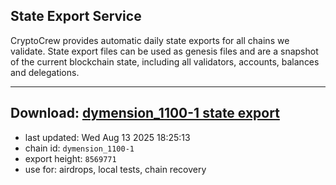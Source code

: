 ## State Export Service
CryptoCrew provides automatic daily state exports for all chains we validate. State export files can be used as genesis files and are a snapshot of the current blockchain state, including all validators, accounts, balances and delegations.

---
**Download: [dymension_1100-1 state export](https://dl-eu2.ccvalidators.com/SERVICE/dymension/dymension_1100-1_export_8569771.json)**
---

- last updated: Wed Aug 13 2025 18:25:13
- chain id: `dymension_1100-1`
- export height: `8569771`
- use for: airdrops, local tests, chain recovery
